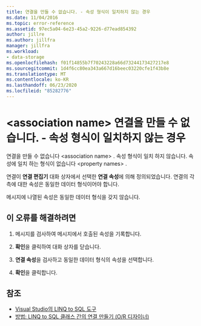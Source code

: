 ```yaml
---
title: 연결을 만들 수 없습니다. - 속성 형식이 일치하지 않는 경우
ms.date: 11/04/2016
ms.topic: error-reference
ms.assetid: 97ec5a04-6e23-45a2-9226-d77ead854392
author: jillre
ms.author: jillfra
manager: jillfra
ms.workload:
- data-storage
ms.openlocfilehash: f01f14855b7f70243228a66d73244173427217e8
ms.sourcegitcommit: 1d4f6cc80ea343a667d16beec03220cfe1f43b8e
ms.translationtype: MT
ms.contentlocale: ko-KR
ms.lasthandoff: 06/23/2020
ms.locfileid: "85282776"
---
```

# <a name="cannot-create-an-association-ltassociation-namegt---property-types-do-not-match"></a>&lt;association name&gt; 연결을 만들 수 없습니다. - 속성 형식이 일치하지 않는 경우

연결을 만들 수 없습니다 \<association name> . 속성 형식이 일치 하지 않습니다. 속성에 일치 하는 형식이 없습니다 \<property names> .

연결이 **연결 편집기** 대화 상자에서 선택한 **연결 속성**에 의해 정의되었습니다. 연결의 각 측에 대한 속성은 동일한 데이터 형식이어야 합니다.

메시지에 나열된 속성은 동일한 데이터 형식을 갖지 않습니다.

## <a name="to-correct-this-error"></a>이 오류를 해결하려면

1. 메시지를 검사하여 메시지에서 호출된 속성을 기록합니다.

2. **확인**을 클릭하여 대화 상자를 닫습니다.

3. **연결 속성**을 검사하고 동일한 데이터 형식의 속성을 선택합니다.

4. **확인**을 클릭합니다.

## <a name="see-also"></a>참조

- [Visual Studio의 LINQ to SQL 도구](../data-tools/linq-to-sql-tools-in-visual-studio2.md)
- [방법: LINQ to SQL 클래스 간의 연결 만들기 (O/R 디자이너)](../data-tools/how-to-create-an-association-relationship-between-linq-to-sql-classes-o-r-designer.md)